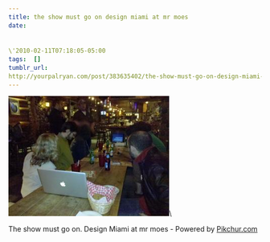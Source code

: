 ```yaml
---
title: the show must go on design miami at mr moes
date:


\'2010-02-11T07:18:05-05:00 
tags:  [] 
tumblr_url:
http://yourpalryan.com/post/383635402/the-show-must-go-on-design-miami-at-mr-moes
---
```

![](/assets/images/tumblr/tumblr_kxofi4MuZ41qz77obo1_400.jpg)\

The show must go on. Design Miami at mr moes - Powered by
[Pikchur.com](http://Pikchur.com)
